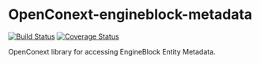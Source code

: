 OpenConext-engineblock-metadata
===============================

[![Build Status](https://travis-ci.org/OpenConext/OpenConext-engineblock-metadata.svg?branch=master)](https://travis-ci.org/OpenConext/OpenConext-engineblock-metadata)
[![Coverage Status](https://coveralls.io/repos/OpenConext/OpenConext-engineblock-metadata/badge.png)](https://coveralls.io/r/OpenConext/OpenConext-engineblock-metadata)

OpenConext library for accessing EngineBlock Entity Metadata.
